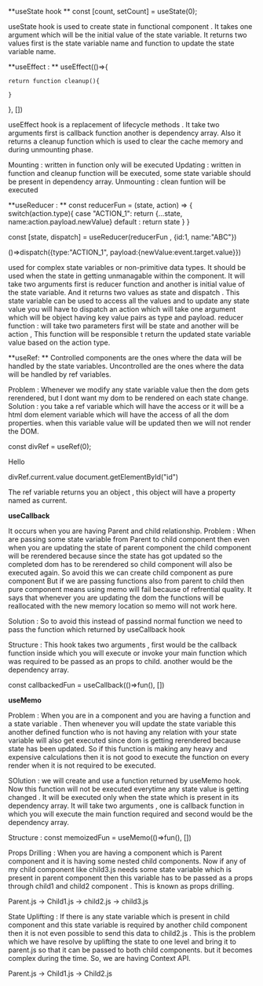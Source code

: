 **useState hook 
**
const [count, setCount] = useState(0);

useState hook is used to create state in functional component . It takes one argument which will be the initial value of the state variable. It returns two values first is the state variable name and function to update the state variable name.



**useEffect : 
** 
useEffect(()=>{
	
	return function cleanup(){

	}

}, [])

useEffect hook is a replacement of lifecycle methods . It take two arguments first is callback function another is dependency array. Also it returns a cleanup function which is used to clear the cache memory and during unmounting phase. 


Mounting : written in function only will be executed
Updating : written in function and cleanup function will be executed, some state variable should be present in dependency array.
Unmounting : clean funtion will be executed



**useReducer : 
**
const reducerFun = (state, action) => {
	switch(action.type){
		case "ACTION_1":
			return {...state, name:action.payload.newValue}
		default :
			return state
	}
}

const [state, dispatch] =  useReducer(reducerFun , {id:1, name:"ABC"})

()=>dispatch({type:"ACTION_1", payload:{newValue:event.target.value}})

used for complex state variables or non-primitive data types. It should be used when the state in getting unmanagable within the component.
It will take two arguments first is reducer function and another is  initial value of the state variable.
And it returns two values as state and dispatch . This state variable can be used to access all the values and to update any state value you will have to dispatch an action which will take one argument which will be object having key value pairs as type and payload. 
reducer function : will take two parameters first will be state and another will be action , This function will be responsible t return the updated state variable value based on the action type.


**useRef: 
**
Controlled components are the ones where the data will be handled by the state variables. 
Uncontrolled are the ones where the data will be handled by ref variables.

Problem : Whenever we modify any state variable value then the dom gets rerendered, but I dont want my dom to be rendered on each state change.
Solution : you take a ref variable which will have the access or it will be a html dom element variable which will have the access of all the dom properties. when this variable value will be updated then we will not render the DOM.



const divRef = useRef(0);

<div ref={divRef}>Hello</div>


divRef.current.value
document.getElementById("id")


The ref variable returns you an object , this object will have a property named as current.

**useCallback**

It occurs when you are having Parent and child relationship. 
Problem : When are passing some state variable from Parent to child component then even when you are updating the state of parent component the child component will be rerendered because since the state has got updated so the completed dom has to be rerendered so child component will also be executed again. So avoid this we can create child component as pure component
But if we are passing functions also from parent to child then pure component means using memo will fail because of refrential quality. It says that whenever you are updating the dom the functions will be reallocated with the new memory location so memo will not work here. 

Solution : So to avoid this instead of passind normal function we need to pass the function which returned by useCallback hook 

Structure : This hook takes two arguments , first would be the callback function inside which you will execute or invoke your main function which was required to be passed as an props to child. another would be the dependency array.

const callbackedFun = useCallback(()=>fun(), [])



**useMemo**

Problem : When you are in a component and you are having a function and a state variable . Then whenever you will update the state variable this another defined function who is not having any relation with your state variable will also get executed since dom is getting rerendered because state has been updated. 
So if this function is making any heavy and expensive calculations then it is not good to execute the function on every render when it is not required to be executed.

SOlution : we will create and use a function returned by useMemo hook. Now this function will not be executed everytime any state value is getting changed . It will be executed only when the state which is present in its dependency array.
It will take two arguments , one is callback function in which you will execute the main function required and second would be the dependency array.

Structure : const memoizedFun = useMemo(()=>fun(), []) 



Props Drilling : When you are having a component which is Parent component and it is having some nested child components. Now if any of my child component like child3.js needs some state variable which is present in parent component then this variable has to be passed as a props through child1 and child2 component . This is known as props drilling.


Parent.js -> Child1.js -> child2.js -> child3.js

<div>
	<Child1/>
</div>


State Uplifting : If there is any state variable which is present in child component and this state variable is required by another child component then it is not even possible to send this data to child2.js . This is the problem which we have resolve by uplifting the state to one level and bring it to parent.js so that it can be passed to both child components. but it becomes complex during the time. So, we are having Context API.


Parent.js -> Child1.js
		  -> Child2.js



<div>
	<Child1/>
	<Child2/>
</div>

